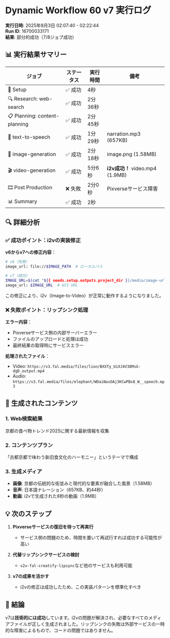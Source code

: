 # Dynamic Workflow 60 v7 実行ログ

**実行日時**: 2025年8月3日 02:07:40 - 02:22:44  
**Run ID**: 16700033171  
**結果**: 部分的成功（7/8ジョブ成功）

## 📊 実行結果サマリー

| ジョブ | ステータス | 実行時間 | 備考 |
|-------|----------|---------|------|
| 🚀 Setup | ✅ 成功 | 4秒 | |
| 🔍 Research: web-search | ✅ 成功 | 2分36秒 | |
| 📋 Planning: content-planning | ✅ 成功 | 2分45秒 | |
| 🎤 text-to-speech | ✅ 成功 | 1分29秒 | narration.mp3 (657KB) |
| 🎨 image-generation | ✅ 成功 | 2分18秒 | image.png (1.58MB) |
| 🎬 video-generation | ✅ 成功 | 5分6秒 | **i2v成功！** video.mp4 (1.9MB) |
| 🎞️ Post Production | ❌ 失敗 | 2分0秒 | Pixverseサービス障害 |
| 📊 Summary | ✅ 成功 | 2秒 | |

## 🔍 詳細分析

### ✅ 成功ポイント：i2vの実装修正

**v6からv7への修正内容**：
```bash
# v6（失敗）
image_url: file://$IMAGE_PATH  # ローカルパス

# v7（成功）
IMAGE_URL=$(cat "${{ needs.setup.outputs.project_dir }}/media/image-url.txt")
image_url: $IMAGE_URL  # GCS URL
```

この修正により、i2v（Image-to-Video）が正常に動作するようになりました。

### ❌ 失敗ポイント：リップシンク処理

**エラー内容**：
- Pixverseサービス側の内部サーバーエラー
- ファイルのアップロードと処理は成功
- 最終結果の取得時にサービスエラー

**処理されたファイル**：
- Video: `https://v3.fal.media/files/lion/BXXTy_UiXJ4V38MsG-dgD_output.mp4`
- Audio: `https://v3.fal.media/files/elephant/WDaiNasOAj3KCwPBx8_W__speech.mp3`

## 📝 生成されたコンテンツ

### 1. Web検索結果
京都の食べ物トレンド2025に関する最新情報を収集

### 2. コンテンツプラン
「古都京都で味わう新旧食文化のハーモニー」というテーマで構成

### 3. 生成メディア
- **画像**: 京都の伝統的な街並みと現代的な要素が融合した風景（1.58MB）
- **音声**: 日本語ナレーション（657KB、約44秒）
- **動画**: i2vで生成された8秒の動画（1.9MB）

## 💡 次のステップ

1. **Pixverseサービスの復旧を待って再実行**
   - サービス側の問題のため、時間を置いて再試行すれば成功する可能性が高い

2. **代替リップシンクサービスの検討**
   - `v2v-fal-creatify-lipsync`など他のサービスも利用可能

3. **v7の成果を活かす**
   - i2vの修正は成功したため、この実装パターンを標準化すべき

## 🎯 結論

v7は**技術的には成功**しています。i2vの問題が解決され、必要なすべてのメディアファイルが正しく生成されました。リップシンクの失敗は外部サービスの一時的な障害によるもので、コードの問題ではありません。